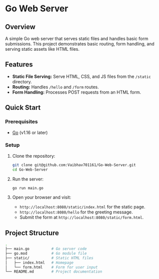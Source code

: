 # Go Web Server

## Overview

A simple Go web server that serves static files and handles basic form submissions. This project demonstrates basic routing, form handling, and serving static assets like HTML files.

## Features

- **Static File Serving:** Serve HTML, CSS, and JS files from the `/static` directory.
- **Routing:** Handles `/hello` and `/form` routes.
- **Form Handling:** Processes POST requests from an HTML form.

## Quick Start

### Prerequisites

- [Go](https://golang.org/doc/install) (v1.16 or later)

### Setup

1. Clone the repository:
   ```bash
   git clone git@github.com:Vaibhav701161/Go-Web-Server.git
   cd Go-Web-Server
   ```

2. Run the server:
   ```bash
   go run main.go
   ```

3. Open your browser and visit:
   - `http://localhost:8080/static/index.html` for the static page.
   - `http://localhost:8080/hello` for the greeting message.
   - Submit the form at `http://localhost:8080/static/form.html`.

## Project Structure

```bash
.
├── main.go          # Go server code
├── go.mod           # Go module file
├── static/          # Static HTML files
│   ├── index.html   # Homepage
│   └── form.html    # Form for user input
└── README.md        # Project documentation
```

